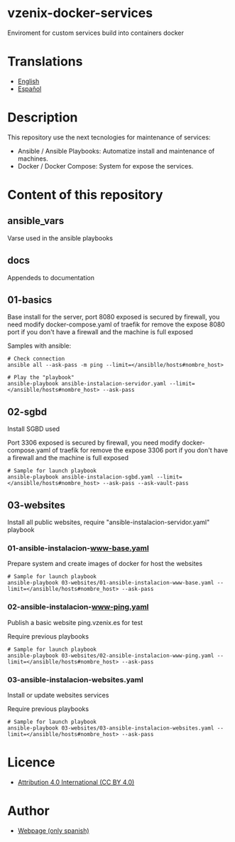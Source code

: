 # vzenix-docker-services

Enviroment for custom services build into containers docker

# Translations

* [English](https://github.com/vzenix/vzenix-docker-services/blob/main/README.md)
* [Español](https://github.com/vzenix/vzenix-docker-services/blob/main/READNE_ES.md)

# Description

This repository use the next tecnologies for maintenance of services:

* Ansible / Ansible Playbooks: Automatize install and maintenance of machines.
* Docker / Docker Compose: System for expose the services.

# Content of this repository

## ansible_vars

Varse used in the ansible playbooks

## docs

Appendeds to documentation

## 01-basics

Base install for the server, port 8080 exposed is secured by firewall, you need modify docker-compose.yaml of traefik for remove the expose 8080 port if you don't have a firewall and the machine is full exposed

Samples with ansible:

```
# Check connection
ansible all --ask-pass -m ping --limit=</ansiblle/hosts#nombre_host>

# Play the "playbook"
ansible-playbook ansible-instalacion-servidor.yaml --limit=</ansiblle/hosts#nombre_host> --ask-pass
```

## 02-sgbd

Install SGBD used

Port 3306 exposed is secured by firewall, you need modify docker-compose.yaml of traefik for remove the expose 3306 port if you don't have a firewall and the machine is full exposed

```
# Sample for launch playbook
ansible-playbook ansible-instalacion-sgbd.yaml --limit=</ansiblle/hosts#nombre_host> --ask-pass --ask-vault-pass
```

## 03-websites

Install all public websites, require "ansible-instalacion-servidor.yaml" playbook

### 01-ansible-instalacion-www-base.yaml

Prepare system and create images of docker for host the websites

```
# Sample for launch playbook
ansible-playbook 03-websites/01-ansible-instalacion-www-base.yaml --limit=</ansiblle/hosts#nombre_host> --ask-pass
```

### 02-ansible-instalacion-www-ping.yaml

Publish a basic website ping.vzenix.es for test

Require previous playbooks

```
# Sample for launch playbook
ansible-playbook 03-websites/02-ansible-instalacion-www-ping.yaml --limit=</ansiblle/hosts#nombre_host> --ask-pass
```

### 03-ansible-instalacion-websites.yaml

Install or update websites services

Require previous playbooks

```
# Sample for launch playbook
ansible-playbook 03-websites/03-ansible-instalacion-websites.yaml --limit=</ansiblle/hosts#nombre_host> --ask-pass
```

# Licence

* [Attribution 4.0 International (CC BY 4.0)](https://github.com/vzenix/vzenix-docker-services/blob/main/LICENCE.md)

# Author

* [Webpage (only spanish)](https://vzenix.es) 
